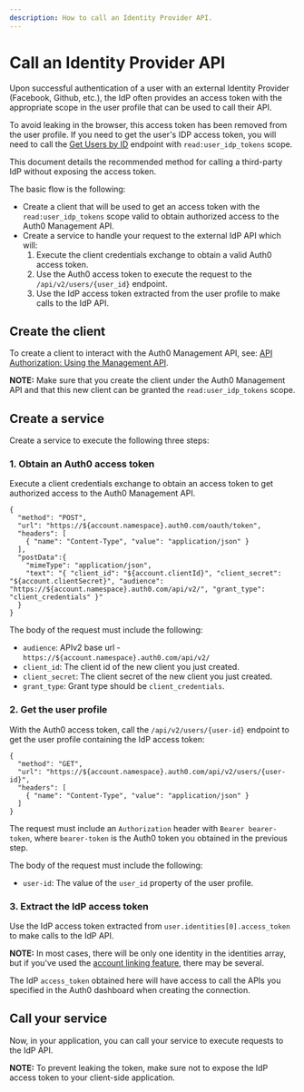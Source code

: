 ```yaml
---
description: How to call an Identity Provider API.
---
```


# Call an Identity Provider API

Upon successful authentication of a user with an external Identity Provider (Facebook, Github, etc.), the IdP often provides an access token with the appropriate scope in the user profile that can be used to call their API. 

To avoid leaking in the browser, this access token has been removed from the user profile. If you need to get the user's IDP access token, you will need to call the [Get Users by ID](/api/management/v2#!/Users/get_users_by_id) endpoint with `read:user_idp_tokens` scope.

This document details the recommended method for calling a third-party IdP without exposing the access token. 

The basic flow is the following:

* Create a client that will be used to get an access token with the `read:user_idp_tokens` scope valid to obtain authorized access to the Auth0 Management API. 
* Create a service to handle your request to the external IdP API which will: 
    1. Execute the client credentials exchange to obtain a valid Auth0 access token.
    2. Use the Auth0 access token to execute the request to the `/api/v2/users/{user_id}` endpoint.
    3. Use the IdP access token extracted from the user profile to make calls to the IdP API.

## Create the client

To create a client to interact with the Auth0 Management API, see: [API Authorization: Using the Management API](/api-auth/config/using-the-auth0-dashboard).

**NOTE:** Make sure that you create the client under the Auth0 Management API and that this new client can be granted the `read:user_idp_tokens` scope.

## Create a service

Create a service to execute the following three steps:

### 1. Obtain an Auth0 access token

Execute a client credentials exchange to obtain an access token to get authorized access to the Auth0 Management API. 

```har
{
  "method": "POST",
  "url": "https://${account.namespace}.auth0.com/oauth/token",
  "headers": [
    { "name": "Content-Type", "value": "application/json" }
  ],
  "postData":{
    "mimeType": "application/json",
    "text": "{ "client_id": "${account.clientId}", "client_secret": "${account.clientSecret}", "audience": "https://${account.namespace}.auth0.com/api/v2/", "grant_type": "client_credentials" }"
  }
}
```

The body of the request must include the following:

- `audience`: APIv2 base url - `https://${account.namespace}.auth0.com/api/v2/` 
- `client_id`: The client id of the new client you just created.
- `client_secret`:  The client secret of the new client you just created.
- `grant_type`: Grant type should be `client_credentials`.

### 2. Get the user profile

With the Auth0 access token, call the `/api/v2/users/{user-id}` endpoint to get the user profile containing the IdP access token:

```har
{
  "method": "GET",
  "url": "https://${account.namespace}.auth0.com/api/v2/users/{user-id}",
  "headers": [
    { "name": "Content-Type", "value": "application/json" }
  ]
}
```

The request must include an `Authorization` header with `Bearer bearer-token`, where `bearer-token` is the Auth0 token you obtained in the previous step. 

The body of the request must include the following:

- `user-id`: The value of the `user_id` property of the user profile.

### 3. Extract the IdP access token

Use the IdP access token extracted from `user.identities[0].access_token` to make calls to the IdP API.

**NOTE:** In most cases, there will be only one identity in the identities array, but if you've used the [account linking feature](/link-accounts), there may be several.

The IdP `access_token` obtained here will have access to call the APIs you specified in the Auth0 dashboard when creating the connection.

## Call your service

Now, in your application, you can call your service to execute requests to the IdP API.

**NOTE:** To prevent leaking the token, make sure not to expose the IdP access token to your client-side application.
